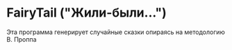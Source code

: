 # FairyTail ("Жили-были...")

Эта программа генерирует случайные сказки опираясь на методологию В. Проппа

